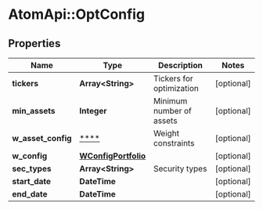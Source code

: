 # AtomApi::OptConfig

## Properties
Name | Type | Description | Notes
------------ | ------------- | ------------- | -------------
**tickers** | **Array&lt;String&gt;** | Tickers for optimization | [optional] 
**min_assets** | **Integer** | Minimum number of assets | [optional] 
**w_asset_config** | [****](.md) | Weight constraints | [optional] 
**w_config** | [**WConfigPortfolio**](WConfigPortfolio.md) |  | [optional] 
**sec_types** | **Array&lt;String&gt;** | Security types | [optional] 
**start_date** | **DateTime** |  | [optional] 
**end_date** | **DateTime** |  | [optional] 



